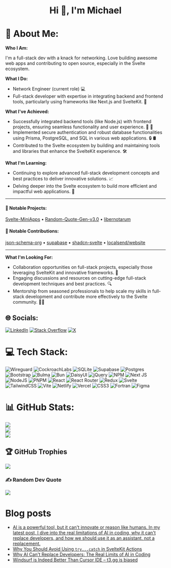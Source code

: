 ###

<h1 align="center">Hi 👋, I'm Michael</h1>



# 💫 About Me:<br>

**Who I Am:**

I'm a full-stack dev with a knack for networking. Love building awesome web apps and contributing to open source, especially in the Svelte ecosystem.

**What I Do:**

* Network Engineer (current role) 💻
* Full-stack developer with expertise in integrating backend and frontend tools, particularly using frameworks like Next.js and SvelteKit. 🔗

**What I've Achieved:**

* Successfully integrated backend tools (like Node.js) with frontend projects, ensuring seamless functionality and user experience. 🔗 🔨
* Implemented secure authentication and robust database functionalities using Prisma, PostgreSQL, and SQL in various web applications. 🔒 🛢️
* Contributed to the Svelte ecosystem by building and maintaining tools and libraries that enhance the SvelteKit experience. 🛠️

**What I'm Learning:**

* Continuing to explore advanced full-stack development concepts and best practices to deliver innovative solutions. 📈
* Delving deeper into the Svelte ecosystem to build more efficient and impactful web applications. 🌱

---
#### 🚀 Notable Projects:
 [Svelte-MiniApps](https://github.com/Michael-Obele/Svelte-MiniApps) • [Random-Quote-Gen-v3.0](https://github.com/Michael-Obele/Random-Quote-Gen-v3.0) • [libernotarum](https://github.com/Michael-Obele/libernotarum) 


#### 📌 Notable Contributions:
[json-schema-org](https://github.com/json-schema-org/website) • [supabase](https://github.com/supabase/supabase) • [shadcn-svelte](https://github.com/huntabyte/shadcn-svelte) • [localsend/website](https://github.com/localsend/website)

---

**What I'm Looking For:**

* Collaboration opportunities on full-stack projects, especially those leveraging SvelteKit and innovative frameworks. 🔧
* Engaging discussions and resources on cutting-edge full-stack development techniques and best practices. 🔍
* Mentorship from seasoned professionals to help scale my skills in full-stack development and contribute more effectively to the Svelte community. 👨‍🏫





## 🌐 Socials:
[![LinkedIn](https://img.shields.io/badge/LinkedIn-%230077B5.svg?logo=linkedin&logoColor=white)](https://linkedin.com/in/https://linkedin.com/in/https://www.linkedin.com/in/michael-amachree-263841325/) [![Stack Overflow](https://img.shields.io/badge/-Stackoverflow-FE7A16?logo=stack-overflow&logoColor=white)](https://stackoverflow.com/users/14478792) [![X](https://img.shields.io/badge/X-black.svg?logo=X&logoColor=white)](https://x.com/Dev_Obele) 

# 💻 Tech Stack:
![Wireguard](https://img.shields.io/badge/wireguard-%2388171A.svg?style=for-the-badge&logo=wireguard&logoColor=white) ![CockroachLabs](https://img.shields.io/badge/Cockroach%20Labs-6933FF?style=for-the-badge&logo=Cockroach%20Labs&logoColor=white) ![SQLite](https://img.shields.io/badge/sqlite-%2307405e.svg?style=for-the-badge&logo=sqlite&logoColor=white) ![Supabase](https://img.shields.io/badge/Supabase-3ECF8E?style=for-the-badge&logo=supabase&logoColor=white) ![Postgres](https://img.shields.io/badge/postgres-%23316192.svg?style=for-the-badge&logo=postgresql&logoColor=white) ![Bootstrap](https://img.shields.io/badge/bootstrap-%238511FA.svg?style=for-the-badge&logo=bootstrap&logoColor=white) ![Bulma](https://img.shields.io/badge/bulma-00D0B1?style=for-the-badge&logo=bulma&logoColor=white) ![Bun](https://img.shields.io/badge/Bun-%23000000.svg?style=for-the-badge&logo=bun&logoColor=white) ![DaisyUI](https://img.shields.io/badge/daisyui-5A0EF8?style=for-the-badge&logo=daisyui&logoColor=white) ![jQuery](https://img.shields.io/badge/jquery-%230769AD.svg?style=for-the-badge&logo=jquery&logoColor=white) ![NPM](https://img.shields.io/badge/NPM-%23CB3837.svg?style=for-the-badge&logo=npm&logoColor=white) ![Next JS](https://img.shields.io/badge/Next-black?style=for-the-badge&logo=next.js&logoColor=white) ![NodeJS](https://img.shields.io/badge/node.js-6DA55F?style=for-the-badge&logo=node.js&logoColor=white) ![PNPM](https://img.shields.io/badge/pnpm-%234a4a4a.svg?style=for-the-badge&logo=pnpm&logoColor=f69220) ![React](https://img.shields.io/badge/react-%2320232a.svg?style=for-the-badge&logo=react&logoColor=%2361DAFB) ![React Router](https://img.shields.io/badge/React_Router-CA4245?style=for-the-badge&logo=react-router&logoColor=white) ![Redux](https://img.shields.io/badge/redux-%23593d88.svg?style=for-the-badge&logo=redux&logoColor=white) ![Svelte](https://img.shields.io/badge/svelte-%23f1413d.svg?style=for-the-badge&logo=svelte&logoColor=white) ![TailwindCSS](https://img.shields.io/badge/tailwindcss-%2338B2AC.svg?style=for-the-badge&logo=tailwind-css&logoColor=white) ![Vite](https://img.shields.io/badge/vite-%23646CFF.svg?style=for-the-badge&logo=vite&logoColor=white) ![Netlify](https://img.shields.io/badge/netlify-%23000000.svg?style=for-the-badge&logo=netlify&logoColor=#00C7B7) ![Vercel](https://img.shields.io/badge/vercel-%23000000.svg?style=for-the-badge&logo=vercel&logoColor=white) ![CSS3](https://img.shields.io/badge/css3-%231572B6.svg?style=for-the-badge&logo=css3&logoColor=white) ![Fortran](https://img.shields.io/badge/Fortran-%23734F96.svg?style=for-the-badge&logo=fortran&logoColor=white) ![Figma](https://img.shields.io/badge/figma-%23F24E1E.svg?style=for-the-badge&logo=figma&logoColor=white)
# 📊 GitHub Stats:
![](https://github-readme-stats.vercel.app/api?username=Michael-Obele&theme=dark&hide_border=false&include_all_commits=true&count_private=true)<br/>
![](https://github-readme-streak-stats.herokuapp.com/?user=Michael-Obele&theme=dark&hide_border=false)<br/>
![](https://github-readme-stats.vercel.app/api/top-langs/?username=Michael-Obele&theme=dark&hide_border=false&include_all_commits=true&count_private=true&layout=compact)

## 🏆 GitHub Trophies
![](https://github-profile-trophy.vercel.app/?username=Michael-Obele&theme=monokai&no-frame=false&no-bg=true&margin-w=4)

### ✍️ Random Dev Quote
![](https://quotes-github-readme.vercel.app/api?type=horizontal&theme=merko)

<!-- Proudly created with GPRM ( https://gprm.itsvg.in ) -->

# Blog posts

<!-- BLOG-POST-LIST:START -->
- [AI is a powerful tool, but it can&#39;t innovate or reason like humans. In my latest post, I dive into the real limitations of AI in coding, why it can&#39;t replace developers, and how we should use it as an assistant, not a replacement.](https://dev.to/dev_michael/ai-is-a-powerful-tool-but-it-cant-innovate-or-reason-like-humans-in-my-latest-post-i-dive-into-3p46)
- [Why You Should Avoid Using `try...catch` in SvelteKit Actions](https://dev.to/dev_michael/why-you-should-avoid-using-trycatch-in-sveltekit-actions-3dia)
- [Why AI Can&#39;t Replace Developers: The Real Limits of AI in Coding](https://dev.to/dev_michael/why-ai-cant-replace-developers-the-real-limits-of-ai-in-coding-alf)
- [Windsurf is Indeed Better Than Cursor IDE – t3.gg is biased](https://dev.to/dev_michael/windsurf-is-indeed-better-than-cursor-ide-t3gg-is-biased-4bia)
<!-- BLOG-POST-LIST:END -->
